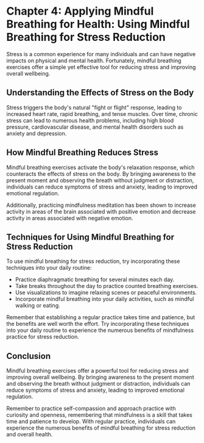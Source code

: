 Chapter 4: Applying Mindful Breathing for Health: Using Mindful Breathing for Stress Reduction
==============================================================================================

Stress is a common experience for many individuals and can have negative impacts on physical and mental health. Fortunately, mindful breathing exercises offer a simple yet effective tool for reducing stress and improving overall wellbeing.

Understanding the Effects of Stress on the Body
-----------------------------------------------

Stress triggers the body's natural "fight or flight" response, leading to increased heart rate, rapid breathing, and tense muscles. Over time, chronic stress can lead to numerous health problems, including high blood pressure, cardiovascular disease, and mental health disorders such as anxiety and depression.

How Mindful Breathing Reduces Stress
------------------------------------

Mindful breathing exercises activate the body's relaxation response, which counteracts the effects of stress on the body. By bringing awareness to the present moment and observing the breath without judgment or distraction, individuals can reduce symptoms of stress and anxiety, leading to improved emotional regulation.

Additionally, practicing mindfulness meditation has been shown to increase activity in areas of the brain associated with positive emotion and decrease activity in areas associated with negative emotion.

Techniques for Using Mindful Breathing for Stress Reduction
-----------------------------------------------------------

To use mindful breathing for stress reduction, try incorporating these techniques into your daily routine:

* Practice diaphragmatic breathing for several minutes each day.
* Take breaks throughout the day to practice counted breathing exercises.
* Use visualizations to imagine relaxing scenes or peaceful environments.
* Incorporate mindful breathing into your daily activities, such as mindful walking or eating.

Remember that establishing a regular practice takes time and patience, but the benefits are well worth the effort. Try incorporating these techniques into your daily routine to experience the numerous benefits of mindfulness practice for stress reduction.

Conclusion
----------

Mindful breathing exercises offer a powerful tool for reducing stress and improving overall wellbeing. By bringing awareness to the present moment and observing the breath without judgment or distraction, individuals can reduce symptoms of stress and anxiety, leading to improved emotional regulation.

Remember to practice self-compassion and approach practice with curiosity and openness, remembering that mindfulness is a skill that takes time and patience to develop. With regular practice, individuals can experience the numerous benefits of mindful breathing for stress reduction and overall health.
